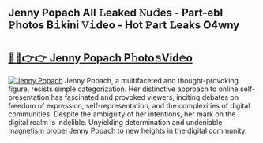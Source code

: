 ## Jenny Popach All 𝙻eaked 𝙽u𝚍es - Part-ebI 𝙿hotos B𝚒kini 𝚅𝚒deo - Hot 𝙿art 𝙻eaks O4wny

# <h2><a href="http://ld39ft7.urlbe.top/?page=Jenny+Popach">🔗🔗👉👉 Jenny Popach P𝚑oto𝚜Vid𝚎o</a></h2>

[![Jenny Popach](https://i.imgur.com/eBuTRDB.gif)](http://ld39ft7.urlbe.top/?page=Jenny+Popach)
Jenny Popach, a multifaceted and thought-provoking figure, resists simple categorization. Her distinctive approach to online self-presentation has fascinated and provoked viewers, inciting debates on freedom of expression, self-representation, and the complexities of digital communities. Despite the ambiguity of her intentions, her mark on the digital realm is indelible. Unyielding determination and undeniable magnetism propel Jenny Popach to new heights in the digital community.
